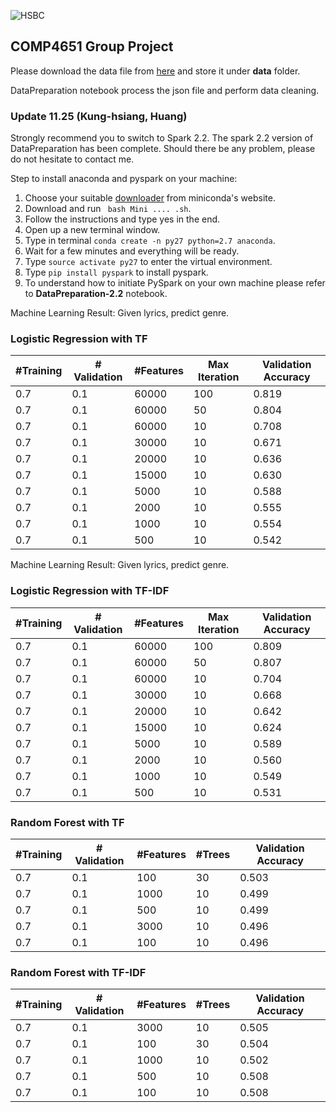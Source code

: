 ![HSBC](https://powerbicdn.azureedge.net/cvt-cb6808dc8de685c328422c7fa5b16138849e38f4d5e3833593c0cb10421925c3/pictures/shared/integrations/2x/spark-on-azure@2x.png)
## COMP4651 Group Project
Please download the data file from [here](https://drive.google.com/open?id=1VsH5yNKl2ZBcvAUEhE1RlCUISnkAjZPI) and store it under __data__ folder.

DataPreparation notebook process the json file and perform data cleaning.

### Update 11.25 (Kung-hsiang, Huang)
Strongly recommend you to switch to Spark 2.2. The spark 2.2 version of DataPreparation has been complete. Should there be any problem, please do not hesitate to contact me.

Step to install anaconda and pyspark on your machine:
1. Choose your suitable [downloader](https://conda.io/miniconda.html) from miniconda's website.
2. Download and run
``` bash Mini .... .sh```.
3. Follow the instructions and type yes in the end.
4. Open up a new terminal window.
5. Type in terminal ```conda create -n py27 python=2.7 anaconda```.
6. Wait for a few minutes and everything will be ready.
7. Type ```source activate py27``` to enter the virtual environment.
8. Type ```pip install pyspark``` to install pyspark.
9. To understand how to initiate PySpark on your own machine please refer to __DataPreparation-2.2__ notebook.


Machine Learning Result: Given lyrics, predict genre.
### Logistic Regression with TF
|#Training | # Validation  | #Features     | Max Iteration      |Validation Accuracy  |
|----------| ------------- |------|-------| -----|
|   0.7    | 0.1      | 60000       |    100     | 0.819 |
|   0.7    | 0.1      | 60000       |    50     | 0.804 |
|   0.7    | 0.1      | 60000       |    10     | 0.708 |
|   0.7    | 0.1      | 30000       |    10     | 0.671 |
|   0.7    | 0.1      | 20000       |   10      | 0.636 |
|   0.7    | 0.1      | 15000       |   10      | 0.630 |
|   0.7    | 0.1      | 5000        |   10      | 0.588 |
|   0.7    | 0.1      | 2000        |   10      | 0.555 |
|   0.7    | 0.1      | 1000        |   10      | 0.554 |
|   0.7    | 0.1      | 500         |   10     | 0.542 |

Machine Learning Result: Given lyrics, predict genre.
### Logistic Regression with TF-IDF
|#Training | # Validation  | #Features     | Max Iteration      |Validation Accuracy  |
|----------| ------------- |------|-------| -----|
|   0.7    | 0.1      | 60000       |    100     | 0.809 |
|   0.7    | 0.1      | 60000       |    50     | 0.807 |
|   0.7    | 0.1      | 60000       |    10     | 0.704 |
|   0.7    | 0.1      | 30000       |    10     | 0.668 |
|   0.7    | 0.1      | 20000       |   10      | 0.642 |
|   0.7    | 0.1      | 15000       |   10      | 0.624 |
|   0.7    | 0.1      | 5000        |   10      | 0.589 |
|   0.7    | 0.1      | 2000        |   10      | 0.560 |
|   0.7    | 0.1      | 1000        |   10      | 0.549 |
|   0.7    | 0.1      | 500         |   10     | 0.531 |

### Random Forest with TF
|#Training | # Validation  | #Features    | #Trees       |Validation Accuracy  |
|----------| ------------- |-------------|----| -----|
|   0.7    | 0.1      | 100  |       30       | 0.503 |
|   0.7    | 0.1       | 1000 |       10       | 0.499 |
|   0.7    | 0.1      | 500  |       10       | 0.499 |
|   0.7    | 0.1      | 3000   |     10         | 0.496 |
|   0.7    | 0.1      | 100   |     10         | 0.496 |



### Random Forest with TF-IDF
|#Training | # Validation  | #Features    | #Trees       |Validation Accuracy  |
|----------| ------------- |-------------|----| -----|
|   0.7    | 0.1      | 3000   |     10         | 0.505 |
|   0.7    | 0.1      | 100  |       30       | 0.504 |
|   0.7    | 0.1       | 1000 |       10       | 0.502 |
|   0.7    | 0.1      | 500  |       10       | 0.508 |
|   0.7    | 0.1      | 100   |     10         | 0.508 |
